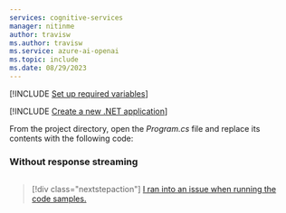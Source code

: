 ```yaml
---
services: cognitive-services
manager: nitinme
author: travisw
ms.author: travisw
ms.service: azure-ai-openai
ms.topic: include
ms.date: 08/29/2023
---
```


[!INCLUDE [Set up required variables](./use-your-data-common-variables.md)]

[!INCLUDE [Create a new .NET application](./dotnet-new-application.md)]

From the project directory, open the *Program.cs* file and replace its contents with the following code:

### Without response streaming

```golang

```

> [!div class="nextstepaction"]
> [I ran into an issue when running the code samples.](https://microsoft.qualtrics.com/jfe/form/SV_0Cl5zkG3CnDjq6O?PLanguage=dotnet&Pillar=AOAI&Product=ownData&Page=quickstart&Section=Create-dotnet-application)
